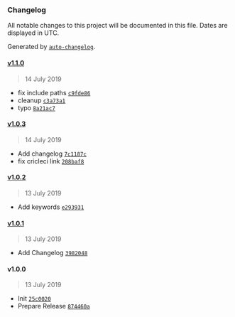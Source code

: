 ### Changelog

All notable changes to this project will be documented in this file. Dates are displayed in UTC.

Generated by [`auto-changelog`](https://github.com/CookPete/auto-changelog).

#### [v1.1.0](https://github.com/nivrith/slim-stack/compare/v1.0.3...v1.1.0)

> 14 July 2019

- fix include paths [`c9fde86`](https://github.com/nivrith/slim-stack/commit/c9fde86ccf254f26f4bb781fcced901372d149f6)
- cleanup [`c3a73a1`](https://github.com/nivrith/slim-stack/commit/c3a73a16b21a180c82abc79f1814c5d52a42f3f8)
- typo [`8a21ac7`](https://github.com/nivrith/slim-stack/commit/8a21ac789295826bf2eb83d74c8a2b0295e9f5a0)

#### [v1.0.3](https://github.com/nivrith/slim-stack/compare/v1.0.2...v1.0.3)

> 14 July 2019

- Add changelog [`7c1187c`](https://github.com/nivrith/slim-stack/commit/7c1187ced8f37addbd30e47381249d43b26a9fae)
- fix cricleci link [`208baf8`](https://github.com/nivrith/slim-stack/commit/208baf8cbb063ed5672aeb40cd7b93384a4cc6af)

#### [v1.0.2](https://github.com/nivrith/slim-stack/compare/v1.0.1...v1.0.2)

> 13 July 2019

- Add keywords [`e293931`](https://github.com/nivrith/slim-stack/commit/e293931cc6d7b653a062fb8f753bfc98ed2ae407)

#### [v1.0.1](https://github.com/nivrith/slim-stack/compare/v1.0.0...v1.0.1)

> 13 July 2019

- Add Changelog [`3982048`](https://github.com/nivrith/slim-stack/commit/3982048f7a1f1e4811643c5815c194eb078d6015)

#### v1.0.0

> 13 July 2019

- Init [`25c0020`](https://github.com/nivrith/slim-stack/commit/25c0020f483b6b25290cab2dcfaffbd4252ba944)
- Prepare Release [`874460a`](https://github.com/nivrith/slim-stack/commit/874460a5d667eb1ab1646eaa7853a687f1bc35df)
